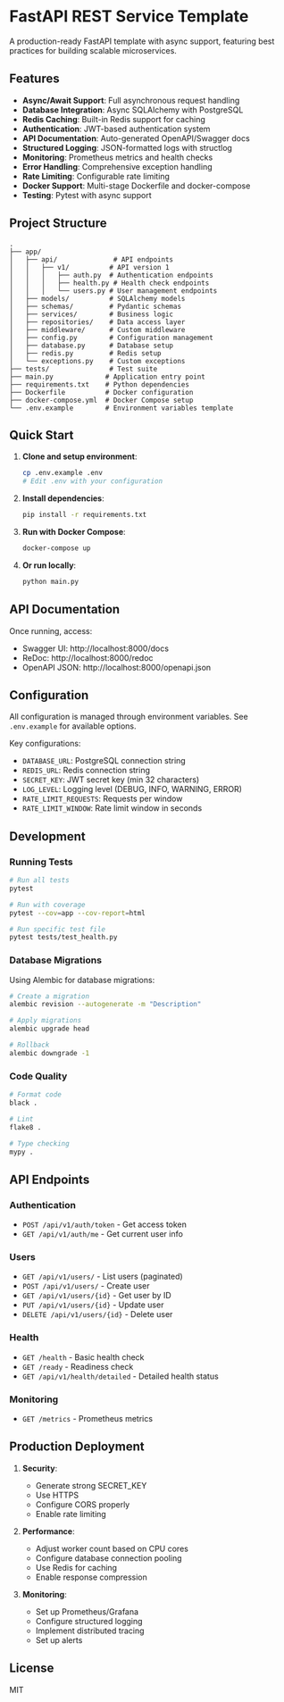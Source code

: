 # FastAPI REST Service Template

A production-ready FastAPI template with async support, featuring best practices for building scalable microservices.

## Features

- **Async/Await Support**: Full asynchronous request handling
- **Database Integration**: Async SQLAlchemy with PostgreSQL
- **Redis Caching**: Built-in Redis support for caching
- **Authentication**: JWT-based authentication system
- **API Documentation**: Auto-generated OpenAPI/Swagger docs
- **Structured Logging**: JSON-formatted logs with structlog
- **Monitoring**: Prometheus metrics and health checks
- **Error Handling**: Comprehensive exception handling
- **Rate Limiting**: Configurable rate limiting
- **Docker Support**: Multi-stage Dockerfile and docker-compose
- **Testing**: Pytest with async support

## Project Structure

```
.
├── app/
│   ├── api/              # API endpoints
│   │   ├── v1/          # API version 1
│   │   │   ├── auth.py  # Authentication endpoints
│   │   │   ├── health.py # Health check endpoints
│   │   │   └── users.py # User management endpoints
│   ├── models/          # SQLAlchemy models
│   ├── schemas/         # Pydantic schemas
│   ├── services/        # Business logic
│   ├── repositories/    # Data access layer
│   ├── middleware/      # Custom middleware
│   ├── config.py        # Configuration management
│   ├── database.py      # Database setup
│   ├── redis.py         # Redis setup
│   └── exceptions.py    # Custom exceptions
├── tests/               # Test suite
├── main.py             # Application entry point
├── requirements.txt    # Python dependencies
├── Dockerfile          # Docker configuration
├── docker-compose.yml  # Docker Compose setup
└── .env.example        # Environment variables template
```

## Quick Start

1. **Clone and setup environment**:
   ```bash
   cp .env.example .env
   # Edit .env with your configuration
   ```

2. **Install dependencies**:
   ```bash
   pip install -r requirements.txt
   ```

3. **Run with Docker Compose**:
   ```bash
   docker-compose up
   ```

4. **Or run locally**:
   ```bash
   python main.py
   ```

## API Documentation

Once running, access:
- Swagger UI: http://localhost:8000/docs
- ReDoc: http://localhost:8000/redoc
- OpenAPI JSON: http://localhost:8000/openapi.json

## Configuration

All configuration is managed through environment variables. See `.env.example` for available options.

Key configurations:
- `DATABASE_URL`: PostgreSQL connection string
- `REDIS_URL`: Redis connection string
- `SECRET_KEY`: JWT secret key (min 32 characters)
- `LOG_LEVEL`: Logging level (DEBUG, INFO, WARNING, ERROR)
- `RATE_LIMIT_REQUESTS`: Requests per window
- `RATE_LIMIT_WINDOW`: Rate limit window in seconds

## Development

### Running Tests

```bash
# Run all tests
pytest

# Run with coverage
pytest --cov=app --cov-report=html

# Run specific test file
pytest tests/test_health.py
```

### Database Migrations

Using Alembic for database migrations:

```bash
# Create a migration
alembic revision --autogenerate -m "Description"

# Apply migrations
alembic upgrade head

# Rollback
alembic downgrade -1
```

### Code Quality

```bash
# Format code
black .

# Lint
flake8 .

# Type checking
mypy .
```

## API Endpoints

### Authentication
- `POST /api/v1/auth/token` - Get access token
- `GET /api/v1/auth/me` - Get current user info

### Users
- `GET /api/v1/users/` - List users (paginated)
- `POST /api/v1/users/` - Create user
- `GET /api/v1/users/{id}` - Get user by ID
- `PUT /api/v1/users/{id}` - Update user
- `DELETE /api/v1/users/{id}` - Delete user

### Health
- `GET /health` - Basic health check
- `GET /ready` - Readiness check
- `GET /api/v1/health/detailed` - Detailed health status

### Monitoring
- `GET /metrics` - Prometheus metrics

## Production Deployment

1. **Security**:
   - Generate strong SECRET_KEY
   - Use HTTPS
   - Configure CORS properly
   - Enable rate limiting

2. **Performance**:
   - Adjust worker count based on CPU cores
   - Configure database connection pooling
   - Use Redis for caching
   - Enable response compression

3. **Monitoring**:
   - Set up Prometheus/Grafana
   - Configure structured logging
   - Implement distributed tracing
   - Set up alerts

## License

MIT